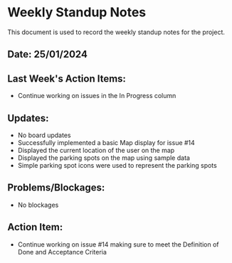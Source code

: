 # Weekly Standup Notes

This document is used to record the weekly standup notes for the project.

## Date: 25/01/2024

## Last Week's Action Items:

- Continue working on issues in the In Progress column

## Updates:
- No board updates
- Successfully implemented a basic Map display for issue #14
- Displayed the current location of the user on the map
- Displayed the parking spots on the map using sample data
- Simple parking spot icons were used to represent the parking spots

## Problems/Blockages:

- No blockages

## Action Item:

- Continue working on issue #14 making sure to meet the Definition of Done and Acceptance Criteria
